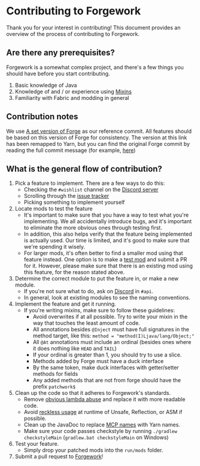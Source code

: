 # Contributing to Forgework

Thank you for your interest in contributing! This document provides an overview of the process of contributing to Forgework.

## Are there any prerequisites?

Forgework is a somewhat complex project, and there's a few things you should have before you start contributing.

1. Basic knowledge of Java
2. Knowledge of and / or experience using [Mixins](https://github.com/SpongePowered/Mixin)
3. Familiarity with Fabric and modding in general


## Contribution notes

We use [A set version of Forge](https://github.com/PatchworkMC/YarnForge) as our reference commit. All features should be based on this version of Forge for consistency. The version at this link has been remapped to Yarn, but you can find the original Forge commit by reading the full commit message (for example, [here](https://github.com/PatchworkMC/YarnForge/commit/bb6ad3ceb8a2f5d1e27514ab62b08b8554288c51))


## What is the general flow of contribution?

1. Pick a feature to implement. There are a few ways to do this:
    * Checking the `#wishlist` channel on the [Discord server](https://discord.gg/YYZtNBG)
    * Scrolling through the [issue tracker](https://github.com/PatchworkMC/patchwork-api/issues)
    * Picking something to implement yourself
2. Locate mods to test the feature
    * It's important to make sure that you have a way to test what you're implementing. We all accidentally introduce bugs, and it's important to eliminate the more obvious ones through testing first.
    * In addition, this also helps verify that the feature being implemented is actually used. Our time is limited, and it's good to make sure that we're spending it wisely.
    * For larger mods, it's often better to find a smaller mod using that feature instead. One option is to make a [test mod](https://github.com/PatchworkMC/patchwork-testmods) and submit a PR for it. However, please make sure that there is an existing mod using this feature, for the reason stated above.
3. Determine the correct module to put the feature in, or make a new module.
    * If you're not sure what to do, ask on [Discord](https://discord.gg/YYZtNBG) in `#api`.
    * In general, look at existing modules to see the naming conventions.
4. Implement the feature and get it running.
   * If you're writing mixins, make sure to follow these guidelines:
        * Avoid overwrites if at all possible. Try to write your mixin in the way that touches the least amount of code.
        * All annotations besides `@Inject` must have full signatures in the method target, like this:
        `method = "method(I)Ljava/lang/Object;"`
        * All `@At` annotations must include an ordinal (besides ones where it does nothing like `HEAD` and `TAIL`)
        * If your ordinal is greater than 1, you should try to use a slice.
        * Methods added by Forge must have a duck interface
        * By the same token, make duck interfaces with getter/setter methods for fields
        * Any added methods that are not from forge should have the prefix `patchwork$`
5. Clean up the code so that it adheres to Forgework's standards.
    * Remove [obvious lambda abuse](https://github.com/PatchworkMC/YarnForge/blob/04d384add800bc395f4934507721f72eb733389f/src/main/java/net/minecraftforge/fml/network/NetworkRegistry.java#L164-L180) and replace it with more readable code.
    * Avoid [reckless usage](https://github.com/PatchworkMC/YarnForge/blob/04d384add800bc395f4934507721f72eb733389f/src/main/java/net/minecraftforge/fml/network/ICustomPacket.java) at runtime of Unsafe, Reflection, or ASM if possible.
    * Clean up the JavaDoc to replace [MCP names](https://github.com/PatchworkMC/YarnForge/blob/04d384add800bc395f4934507721f72eb733389f/src/main/java/net/minecraftforge/event/entity/EntityEvent.java#L64-L76) with Yarn names.
    * Make sure your code passes checkstyle by running `./gradlew checkstyleMain` (`gradlew.bat checkstyleMain` on Windows)
6. Test your feature.
    * Simply drop your patched mods into the `run/mods` folder.
7. Submit a pull request to [Forgework](https://github.com/Minionguyjpro/patchwork-api)!
